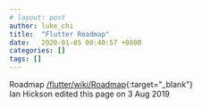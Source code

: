 ```yaml
---
# layout: post
author: luke_chi
title:  "Flutter Roadmap"
date:   2020-01-05 00:40:57 +0800
categories: []
tags: []
---
```


Roadmap [/flutter/wiki/Roadmap](https://github.com/flutter/flutter/wiki/Roadmap){:target="_blank"}<br>
Ian Hickson edited this page on 3 Aug 2019


